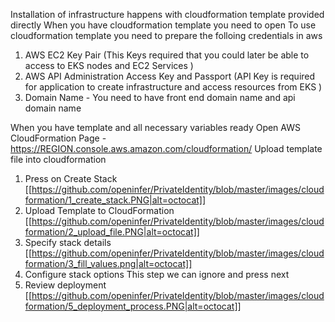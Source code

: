 Installation of infrastructure happens with cloudformation template provided directly 
When you have cloudformation template you need to open To use cloudformation template you need to prepare the folloing credentials in aws 

1. AWS EC2 Key Pair (This Keys required that you could later be able to access to EKS nodes and EC2 Services ) 
2. AWS API Administration Access Key  and Passport  (API Key is required for application to create infrastructure and access resources from EKS  )
3. Domain Name - You need to have front end domain name and api domain name 

When you have  template and all necessary variables ready 
Open AWS CloudFormation Page  - https://REGION.console.aws.amazon.com/cloudformation/ 
Upload template file into cloudformation 

1. Press on Create Stack 
[[https://github.com/openinfer/PrivateIdentity/blob/master/images/cloudformation/1_create_stack.PNG|alt=octocat]]
2. Upload Template to CloudFormation
[[https://github.com/openinfer/PrivateIdentity/blob/master/images/cloudformation/2_upload_file.PNG|alt=octocat]]
3. Specify stack details 
[[https://github.com/openinfer/PrivateIdentity/blob/master/images/cloudformation/3_fill_values.png|alt=octocat]]
4. Configure stack options
This step we can ignore and press next 
5. Review deployment
[[https://github.com/openinfer/PrivateIdentity/blob/master/images/cloudformation/5_deployment_process.PNG|alt=octocat]]
